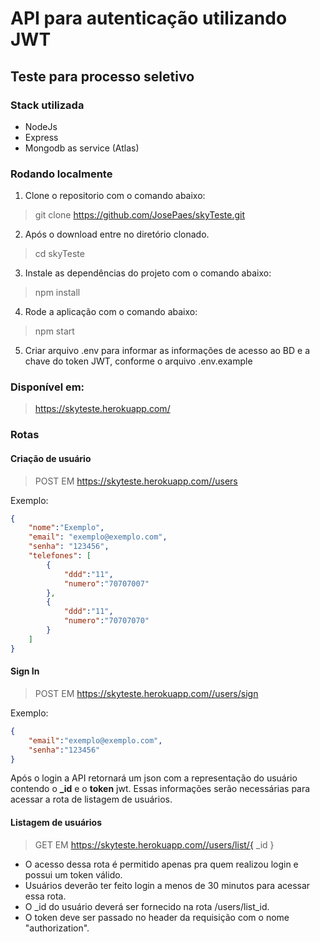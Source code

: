 # API para autenticação utilizando JWT

## Teste para processo seletivo

### Stack utilizada

* NodeJs
* Express
* Mongodb as service (Atlas)


### Rodando localmente

1. Clone o repositorio com o comando abaixo:

> git clone https://github.com/JosePaes/skyTeste.git

2. Após o download entre no diretório clonado.

> cd skyTeste

3. Instale as dependências do projeto com o comando abaixo:

> npm install

4. Rode a aplicação com o comando abaixo:

> npm start

5. Criar arquivo .env para informar as informações de acesso ao BD e a chave do token JWT, conforme o arquivo .env.example

### Disponível em:

> https://skyteste.herokuapp.com/

### Rotas

#### Criação de usuário

>POST EM https://skyteste.herokuapp.com//users

Exemplo:

```json
{
    "nome":"Exemplo",
    "email": "exemplo@exemplo.com",
    "senha": "123456",
    "telefones": [
        {
            "ddd":"11",
            "numero":"70707007"
        },
        {
            "ddd":"11",
            "numero":"70707070"
        }
    ]
}
```

#### Sign In

>POST EM https://skyteste.herokuapp.com//users/sign

Exemplo:

```json
{
    "email":"exemplo@exemplo.com",
    "senha":"123456"
}
```

Após o login a API retornará um json com a representação do usuário contendo o **_id** e o **token** jwt. Essas informações serão necessárias para acessar a rota de listagem de usuários.

#### Listagem de usuários

>GET EM https://skyteste.herokuapp.com//users/list/{ _id }

* O acesso dessa rota é permitido apenas pra quem realizou login e possui um token válido.
* Usuários deverão ter feito login a menos de 30 minutos para acessar essa rota.
* O _id do usuário deverá ser fornecido na rota /users/list_id.
* O token deve ser passado no header da requisição com o nome "authorization".